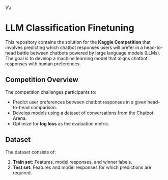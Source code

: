 
























\\\\\\\\
# LLM Classification Finetuning

This repository contains the solution for the **Kaggle Competition** that involves predicting which chatbot responses users will prefer in a head-to-head battle between chatbots powered by large language models (LLMs). The goal is to develop a machine learning model that aligns chatbot responses with human preferences.

## Competition Overview

The competition challenges participants to:
- Predict user preferences between chatbot responses in a given head-to-head comparison.
- Develop models using a dataset of conversations from the Chatbot Arena.
- Optimize for **log loss** as the evaluation metric.

## Dataset

The dataset consists of:
1. **Train set:** Features, model responses, and winner labels.
2. **Test set:** Features and model responses for which predictions are required.


